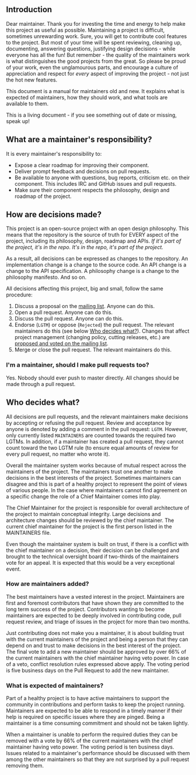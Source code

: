## Introduction

Dear maintainer. Thank you for investing the time and energy to help
make this project as useful as possible. Maintaining a project is difficult,
sometimes unrewarding work.  Sure, you will get to contribute cool
features to the project. But most of your time will be spent reviewing,
cleaning up, documenting, answering questions, justifying design
decisions - while everyone has all the fun! But remember - the quality
of the maintainers work is what distinguishes the good projects from the
great.  So please be proud of your work, even the unglamourous parts,
and encourage a culture of appreciation and respect for *every* aspect
of improving the project - not just the hot new features.

This document is a manual for maintainers old and new. It explains what
is expected of maintainers, how they should work, and what tools are
available to them.

This is a living document - if you see something out of date or missing,
speak up!

## What are a maintainer's responsibility?

It is every maintainer's responsibility to:

* Expose a clear roadmap for improving their component.
* Deliver prompt feedback and decisions on pull requests.
* Be available to anyone with questions, bug reports, criticism etc. on their component.
  This includes IRC and GitHub issues and pull requests.
* Make sure their component respects the philosophy, design and roadmap of the project.

## How are decisions made?

This project is an open-source project with an open design philosophy. This
means that the repository is the source of truth for EVERY aspect of the
project, including its philosophy, design, roadmap and APIs. *If it's
part of the project, it's in the repo. It's in the repo, it's part of
the project.*

As a result, all decisions can be expressed as changes to the
repository. An implementation change is a change to the source code. An
API change is a change to the API specification. A philosophy change is
a change to the philosophy manifesto. And so on.

All decisions affecting this project, big and small, follow the same procedure:

1. Discuss a proposal on the [mailing list](CONTRIBUTING.md#mailing-list).
   Anyone can do this.
2. Open a pull request.
   Anyone can do this.
3. Discuss the pull request.
   Anyone can do this.
4. Endorse (`LGTM`) or oppose (`Rejected`) the pull request.
   The relevant maintainers do this (see below [Who decides what?](#who-decides-what)).
   Changes that affect project management (changing policy, cutting releases, etc.) are [proposed and voted on the mailing list](GOVERNANCE.md).
5. Merge or close the pull request.
   The relevant maintainers do this.

### I'm a maintainer, should I make pull requests too?

Yes. Nobody should ever push to master directly. All changes should be
made through a pull request.

## Who decides what?

All decisions are pull requests, and the relevant maintainers make
decisions by accepting or refusing the pull request. Review and acceptance
by anyone is denoted by adding a comment in the pull request: `LGTM`.
However, only currently listed `MAINTAINERS` are counted towards the required
two LGTMs. In addition, if a maintainer has created a pull request, they cannot
count toward the two LGTM rule (to ensure equal amounts of review for every pull
request, no matter who wrote it).

Overall the maintainer system works because of mutual respect across the
maintainers of the project.  The maintainers trust one another to make decisions
in the best interests of the project.  Sometimes maintainers can disagree and
this is part of a healthy project to represent the point of views of various people.
In the case where maintainers cannot find agreement on a specific change the
role of a Chief Maintainer comes into play.

The Chief Maintainer for the project is responsible for overall architecture
of the project to maintain conceptual integrity.  Large decisions and
architecture changes should be reviewed by the chief maintainer.
The current chief maintainer for the project is the first person listed
in the MAINTAINERS file.

Even though the maintainer system is built on trust, if there is a conflict
with the chief maintainer on a decision, their decision can be challenged
and brought to the technical oversight board if two-thirds of the
maintainers vote for an appeal. It is expected that this would be a
very exceptional event.


### How are maintainers added?

The best maintainers have a vested interest in the project.  Maintainers
are first and foremost contributors that have shown they are committed to
the long term success of the project.  Contributors wanting to become
maintainers are expected to be deeply involved in contributing code,
pull request review, and triage of issues in the project for more than two months.

Just contributing does not make you a maintainer, it is about building trust
with the current maintainers of the project and being a person that they can
depend on and trust to make decisions in the best interest of the project.  The
final vote to add a new maintainer should be approved by over 66% of the current
maintainers with the chief maintainer having veto power.  In case of a veto,
conflict resolution rules expressed above apply.  The voting period is
five business days on the Pull Request to add the new maintainer.


### What is expected of maintainers?

Part of a healthy project is to have active maintainers to support the community
in contributions and perform tasks to keep the project running.  Maintainers are
expected to be able to respond in a timely manner if their help is required on specific
issues where they are pinged.  Being a maintainer is a time consuming commitment and should
not be taken lightly.

When a maintainer is unable to perform the required duties they can be removed with
a vote by 66% of the current maintainers with the chief maintainer having veto power.
The voting period is ten business days.  Issues related to a maintainer's performance should
be discussed with them among the other maintainers so that they are not surprised by
a pull request removing them.
